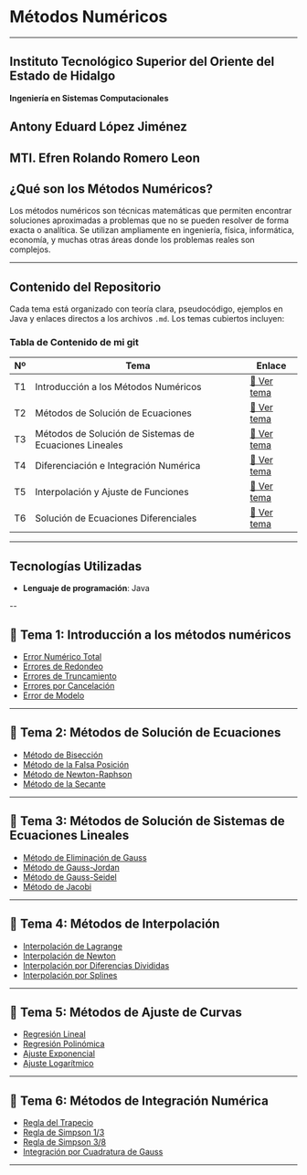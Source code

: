 #  Métodos Numéricos

---

## Instituto Tecnológico Superior del Oriente del Estado de Hidalgo  

**Ingeniería en Sistemas Computacionales**

**Antony Eduard López Jiménez**
--
**MTI. Efren Rolando Romero Leon**
---

##  ¿Qué son los Métodos Numéricos?

Los métodos numéricos son técnicas matemáticas que permiten encontrar soluciones aproximadas a problemas que no se pueden resolver de forma exacta o analítica. Se utilizan ampliamente en ingeniería, física, informática, economía, y muchas otras áreas donde los problemas reales son complejos.

---

##  Contenido del Repositorio 

Cada tema está organizado con teoría clara, pseudocódigo, ejemplos en Java y enlaces directos a los archivos `.md`. Los temas cubiertos incluyen:

###  Tabla de Contenido de mi git

| Nº | Tema                                                   | Enlace                                                                                                                                                               |
| -- | ------------------------------------------------------ | -------------------------------------------------------------------------------------------------------------------------------------------------------------------- |
| T1 | Introducción a los Métodos Numéricos                   | [📘 Ver tema](https://github.com/ANTONY2812/M-todosNum-ricosLalo/blob/main/T1%20-%20Introducci%C3%B3n%20a%20los%20m%C3%A9todos%20num%C3%A9ricos/)                    |
| T2 | Métodos de Solución de Ecuaciones                      | [📘 Ver tema](https://github.com/ANTONY2812/M-todosNum-ricosLalo/blob/main/T2%20-%20M%C3%A9todos%20de%20Soluci%C3%B3n%20de%20Ecuaciones/)                            |
| T3 | Métodos de Solución de Sistemas de Ecuaciones Lineales | [📘 Ver tema](https://github.com/ANTONY2812/M-todosNum-ricosLalo/blob/main/T3%20-%20M%C3%A9todos%20de%20Soluci%C3%B3n%20de%20Sistemas%20de%20Ecuaciones%20Lineales/) |
| T4 | Diferenciación e Integración Numérica                  | [📘 Ver tema](https://github.com/ANTONY2812/M-todosNum-ricosLalo/blob/main/T4%20-%20Diferenciaci%C3%B3n%20e%20Integraci%C3%B3n%20Num%C3%A9rica/)                     |
| T5 | Interpolación y Ajuste de Funciones                    | [📘 Ver tema](https://github.com/ANTONY2812/M-todosNum-ricosLalo/blob/main/T5%20-%20Interpolaci%C3%B3n%20y%20Ajuste%20de%20Funciones/)                               |
| T6 | Solución de Ecuaciones Diferenciales                   | [📘 Ver tema](https://github.com/ANTONY2812/M-todosNum-ricosLalo/blob/main/T6%20-%20Soluci%C3%B3n%20de%20Ecuaciones%20Diferenciales/)                                |

---

## Tecnologías Utilizadas

- **Lenguaje de programación**: Java 

--

## 📘 Tema 1: Introducción a los métodos numéricos

- [Error Numérico Total](https://github.com/ANTONY2812/M-todosNum-ricosLalo/blob/main/T1%20-%20Introducci%C3%B3n%20a%20los%20m%C3%A9todos%20num%C3%A9ricos/Error%20Num%C3%A9rico%20Total.md)
- [Errores de Redondeo](https://github.com/ANTONY2812/M-todosNum-ricosLalo/blob/main/T1%20-%20Introducci%C3%B3n%20a%20los%20m%C3%A9todos%20num%C3%A9ricos/Errores%20de%20Redondeo.md)
- [Errores de Truncamiento](https://github.com/ANTONY2812/M-todosNum-ricosLalo/blob/main/T1%20-%20Introducci%C3%B3n%20a%20los%20m%C3%A9todos%20num%C3%A9ricos/Errores%20de%20Truncamiento.md)
- [Errores por Cancelación](https://github.com/ANTONY2812/M-todosNum-ricosLalo/blob/main/T1%20-%20Introducci%C3%B3n%20a%20los%20m%C3%A9todos%20num%C3%A9ricos/Errores%20por%20Cancelaci%C3%B3n.md)
- [Error de Modelo](https://github.com/ANTONY2812/M-todosNum-ricosLalo/blob/main/T1%20-%20Introducci%C3%B3n%20a%20los%20m%C3%A9todos%20num%C3%A9ricos/Error%20de%20Modelo.md)

---
## 📘 Tema 2: Métodos de Solución de Ecuaciones

- [Método de Bisección](https://github.com/ANTONY2812/M-todosNum-ricosLalo/blob/main/T2%20-%20M%C3%A9todos%20de%20Soluci%C3%B3n%20de%20Ecuaciones/M%C3%A9todo%20de%20Bisecci%C3%B3n.md)
- [Método de la Falsa Posición](https://github.com/ANTONY2812/M-todosNum-ricosLalo/blob/main/T2%20-%20M%C3%A9todos%20de%20Soluci%C3%B3n%20de%20Ecuaciones/M%C3%A9todo%20de%20la%20Falsa%20Posici%C3%B3n.md)
- [Método de Newton-Raphson](https://github.com/ANTONY2812/M-todosNum-ricosLalo/blob/main/T2%20-%20M%C3%A9todos%20de%20Soluci%C3%B3n%20de%20Ecuaciones/M%C3%A9todo%20de%20Newton-Raphson.md)
- [Método de la Secante](https://github.com/ANTONY2812/M-todosNum-ricosLalo/blob/main/T2%20-%20M%C3%A9todos%20de%20Soluci%C3%B3n%20de%20Ecuaciones/M%C3%A9todo%20de%20la%20Secante.md)

---

## 📘 Tema 3: Métodos de Solución de Sistemas de Ecuaciones Lineales

- [Método de Eliminación de Gauss](https://github.com/ANTONY2812/M-todosNum-ricosLalo/blob/main/T3%20-%20M%C3%A9todos%20de%20Soluci%C3%B3n%20de%20Sistemas%20de%20Ecuaciones%20Lineales/M%C3%A9todo%20de%20Eliminaci%C3%B3n%20de%20Gauss.md)
- [Método de Gauss-Jordan](https://github.com/ANTONY2812/M-todosNum-ricosLalo/blob/main/T3%20-%20M%C3%A9todos%20de%20Soluci%C3%B3n%20de%20Sistemas%20de%20Ecuaciones%20Lineales/M%C3%A9todo%20de%20Gauss-Jordan.md)
- [Método de Gauss-Seidel](https://github.com/ANTONY2812/M-todosNum-ricosLalo/blob/main/T3%20-%20M%C3%A9todos%20de%20Soluci%C3%B3n%20de%20Sistemas%20de%20Ecuaciones%20Lineales/M%C3%A9todo%20de%20Gauss-Seidel.md)
- [Método de Jacobi](https://github.com/ANTONY2812/M-todosNum-ricosLalo/blob/main/T3%20-%20M%C3%A9todos%20de%20Soluci%C3%B3n%20de%20Sistemas%20de%20Ecuaciones%20Lineales/M%C3%A9todo%20de%20Jacobi.md)

---
## 📘 Tema 4: Métodos de Interpolación

- [Interpolación de Lagrange](https://github.com/ANTONY2812/M-todosNum-ricosLalo/blob/main/T4%20-%20M%C3%A9todos%20de%20Interpolaci%C3%B3n/Interpolaci%C3%B3n%20de%20Lagrange.md)
- [Interpolación de Newton](https://github.com/ANTONY2812/M-todosNum-ricosLalo/blob/main/T4%20-%20M%C3%A9todos%20de%20Interpolaci%C3%B3n/Interpolaci%C3%B3n%20de%20Newton.md)
- [Interpolación por Diferencias Divididas](https://github.com/ANTONY2812/M-todosNum-ricosLalo/blob/main/T4%20-%20M%C3%A9todos%20de%20Interpolaci%C3%B3n/Interpolaci%C3%B3n%20por%20Diferencias%20Divididas.md)
- [Interpolación por Splines](https://github.com/ANTONY2812/M-todosNum-ricosLalo/blob/main/T4%20-%20M%C3%A9todos%20de%20Interpolaci%C3%B3n/Interpolaci%C3%B3n%20por%20Splines.md)

---

## 📘 Tema 5: Métodos de Ajuste de Curvas

- [Regresión Lineal](https://github.com/ANTONY2812/M-todosNum-ricosLalo/blob/main/T5%20-%20M%C3%A9todos%20de%20Ajuste%20de%20Curvas/Regresi%C3%B3n%20Lineal.md)
- [Regresión Polinómica](https://github.com/ANTONY2812/M-todosNum-ricosLalo/blob/main/T5%20-%20M%C3%A9todos%20de%20Ajuste%20de%20Curvas/Regresi%C3%B3n%20Polin%C3%B3mica.md)
- [Ajuste Exponencial](https://github.com/ANTONY2812/M-todosNum-ricosLalo/blob/main/T5%20-%20M%C3%A9todos%20de%20Ajuste%20de%20Curvas/Ajuste%20Exponencial.md)
- [Ajuste Logarítmico](https://github.com/ANTONY2812/M-todosNum-ricosLalo/blob/main/T5%20-%20M%C3%A9todos%20de%20Ajuste%20de%20Curvas/Ajuste%20Logar%C3%ADtmico.md)

---

## 📘 Tema 6: Métodos de Integración Numérica

- [Regla del Trapecio](https://github.com/ANTONY2812/M-todosNum-ricosLalo/blob/main/T6%20-%20M%C3%A9todos%20de%20Integraci%C3%B3n%20Num%C3%A9rica/Regla%20del%20Trapecio.md)
- [Regla de Simpson 1/3](https://github.com/ANTONY2812/M-todosNum-ricosLalo/blob/main/T6%20-%20M%C3%A9todos%20de%20Integraci%C3%B3n%20Num%C3%A9rica/Regla%20de%20Simpson%201-3.md)
- [Regla de Simpson 3/8](https://github.com/ANTONY2812/M-todosNum-ricosLalo/blob/main/T6%20-%20M%C3%A9todos%20de%20Integraci%C3%B3n%20Num%C3%A9rica/Regla%20de%20Simpson%203-8.md)
- [Integración por Cuadratura de Gauss](https://github.com/ANTONY2812/M-todosNum-ricosLalo/blob/main/T6%20-%20M%C3%A9todos%20de%20Integraci%C3%B3n%20Num%C3%A9rica/Integraci%C3%B3n%20por%20Cuadratura%20de%20Gauss.md)

---
